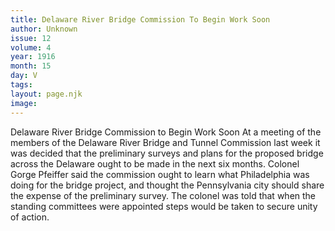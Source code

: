 ```yaml
---
title: Delaware River Bridge Commission To Begin Work Soon
author: Unknown
issue: 12
volume: 4
year: 1916
month: 15
day: V
tags:
layout: page.njk
image:
---
```

Delaware River Bridge Commission to Begin Work Soon       At a meeting of the members of the Delaware River Bridge and Tunnel Commission last week it was decided that the preliminary surveys and plans for the proposed bridge across the Delaware ought to be made in the next six months.       Colonel Gorge Pfeiffer said the commission ought to learn what Philadelphia was doing for the bridge project, and thought the Pennsylvania city should share the expense of the preliminary survey. The colonel was told that when the standing committees were appointed steps would be taken to secure unity of action. 
